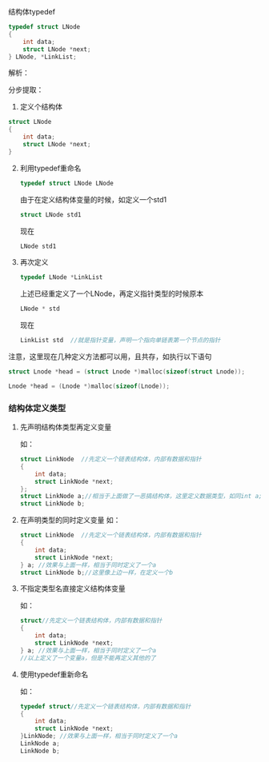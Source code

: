 结构体typedef

```c
typedef struct LNode
{
    int data;
    struct LNode *next;
} LNode, *LinkList;
```

解析：

分步提取：

1.  定义个结构体

   ```c
   struct LNode
   {
       int data;
       struct LNode *next;
   }
   ```

2. 利用typedef重命名

   ```c
   typedef struct LNode LNode
   ```

   由于在定义结构体变量的时候，如定义一个std1

   ```c
   struct LNode std1
   ```

   现在

   ```c
   LNode std1
   ```

3. 再次定义

   ```c
   typedef LNode *LinkList
   ```

   上述已经重定义了一个LNode，再定义指针类型的时候原本

   ```c
   LNode * std
   ```

   现在

   ```c
   LinkList std  //就是指针变量，声明一个指向单链表第一个节点的指针
   ```

注意，这里现在几种定义方法都可以用，且共存，如执行以下语句
```c
struct Lnode *head = (struct Lnode *)malloc(sizeof(struct Lnode));
```

```c
Lnode *head = (Lnode *)malloc(sizeof(Lnode));
```

### 结构体定义类型

1. 先声明结构体类型再定义变量

   如：

   ```c
   struct LinkNode  //先定义一个链表结构体，内部有数据和指针
   {
       int data;
       struct LinkNode *next;
   };
   struct LinkNode a;//相当于上面做了一恶搞结构体，这里定义数据类型，如同int a;
   struct LinkNode b;
   ```

2. 在声明类型的同时定义变量
   如：
   ```c
   struct LinkNode  //先定义一个链表结构体，内部有数据和指针
   {
       int data;
       struct LinkNode *next;
   } a; //效果与上面一样，相当于同时定义了一个a
   struct LinkNode b;//这里像上边一样，在定义一个b

3. 不指定类型名直接定义结构体变量

    如：

   ```c
   struct//先定义一个链表结构体，内部有数据和指针
   {
       int data;
       struct LinkNode *next;
   } a; //效果与上面一样，相当于同时定义了一个a
   //以上定义了一个变量a，但是不能再定义其他的了
   ```

4. 使用typedef重新命名

   如：

   ```c
   typedef struct//先定义一个链表结构体，内部有数据和指针
   {
       int data;
       struct LinkNode *next;
   }LinkNode; //效果与上面一样，相当于同时定义了一个a
   LinkNode a;
   LinkNode b;
   ```

   